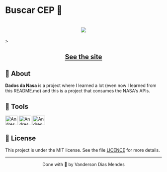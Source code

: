 <h1>Buscar CEP 🔎</h1>
<h1 align="center">
  <img 
    src="https://vandersonmendes.github.io/Portf-lio/assets/img/projeto2.png"
  />
</h1>>

<h2 align="center">
  <a href="https://vandersonmendes.github.io/buscarCep/" target="_blank">See the site</a>
</h2>


## 🧾 About

**Dados da Nasa** is a project where I learned a lot (even now I learned from this README.md) and this is a project that consumes the NASA's APIs.

## 🔧 Tools
<div>
  <img align="center" alt="Andressa-html" height="30" width="40" src="https://cdn.jsdelivr.net/gh/devicons/devicon/icons/html5/html5-original.svg"/>
  <img align="center" alt="Andressa-css" height="30" width="40" src="https://cdn.jsdelivr.net/gh/devicons/devicon/icons/css3/css3-original.svg"/>
  <img align="center" alt="Andressa-js" height="30" width="40" src="https://cdn.jsdelivr.net/gh/devicons/devicon/icons/javascript/javascript-original.svg"/>
</div>


## 📝 License

This project is under the MIT license. See the file <a href="https://github.com/Ezever/Projeto-NASA/blob/master/LICENSE">LICENCE</a> for more details.

---

<p align="center">Done with 💙  by Vanderson Dias Mendes</p>
